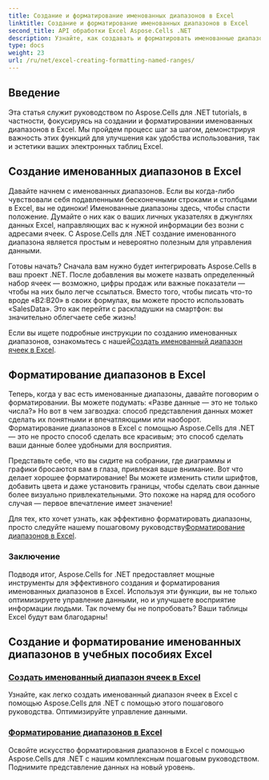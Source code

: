 ```yaml
---
title: Создание и форматирование именованных диапазонов в Excel
linktitle: Создание и форматирование именованных диапазонов в Excel
second_title: API обработки Excel Aspose.Cells .NET
description: Узнайте, как создавать и форматировать именованные диапазоны в Excel с помощью Aspose.Cells для .NET. Улучшите управление данными и визуальное представление без усилий.
type: docs
weight: 23
url: /ru/net/excel-creating-formatting-named-ranges/
---
```

## Введение

Эта статья служит руководством по Aspose.Cells для .NET tutorials, в частности, фокусируясь на создании и форматировании именованных диапазонов в Excel. Мы пройдем процесс шаг за шагом, демонстрируя важность этих функций для улучшения как удобства использования, так и эстетики ваших электронных таблиц Excel. 

## Создание именованных диапазонов в Excel

Давайте начнем с именованных диапазонов. Если вы когда-либо чувствовали себя подавленными бесконечными строками и столбцами в Excel, вы не одиноки! Именованные диапазоны здесь, чтобы спасти положение. Думайте о них как о ваших личных указателях в джунглях данных Excel, направляющих вас к нужной информации без возни с адресами ячеек. С Aspose.Cells для .NET создание именованного диапазона является простым и невероятно полезным для управления данными.

Готовы начать? Сначала вам нужно будет интегрировать Aspose.Cells в ваш проект .NET. После добавления вы можете назвать определенный набор ячеек — возможно, цифры продаж или важные показатели — чтобы на них было легче ссылаться. Вместо того, чтобы писать что-то вроде «B2:B20» в своих формулах, вы можете просто использовать «SalesData». Это как перейти с раскладушки на смартфон: вы значительно облегчаете себе жизнь! 

 Если вы ищете подробные инструкции по созданию именованных диапазонов, ознакомьтесь с нашей[Создать именованный диапазон ячеек в Excel](./create-named-range-of-cells/).

## Форматирование диапазонов в Excel

Теперь, когда у вас есть именованные диапазоны, давайте поговорим о форматировании. Вы можете подумать: «Разве данные — это не только числа?» Но вот в чем загвоздка: способ представления данных может сделать их понятными и впечатляющими или наоборот. Форматирование диапазонов в Excel с помощью Aspose.Cells для .NET — это не просто способ сделать все красивым; это способ сделать ваши данные более удобными для восприятия. 

Представьте себе, что вы сидите на собрании, где диаграммы и графики бросаются вам в глаза, привлекая ваше внимание. Вот что делает хорошее форматирование! Вы можете изменить стили шрифтов, добавить цвета и даже установить границы, чтобы сделать свои данные более визуально привлекательными. Это похоже на наряд для особого случая — первое впечатление имеет значение! 

 Для тех, кто хочет узнать, как эффективно форматировать диапазоны, просто следуйте нашему пошаговому руководству[Форматирование диапазонов в Excel](./format-ranges/).

### Заключение

Подводя итог, Aspose.Cells for .NET предоставляет мощные инструменты для эффективного создания и форматирования именованных диапазонов в Excel. Используя эти функции, вы не только оптимизируете управление данными, но и улучшаете восприятие информации людьми. Так почему бы не попробовать? Ваши таблицы Excel будут вам благодарны!

## Создание и форматирование именованных диапазонов в учебных пособиях Excel
### [Создать именованный диапазон ячеек в Excel](./create-named-range-of-cells/)
Узнайте, как легко создать именованный диапазон ячеек в Excel с помощью Aspose.Cells для .NET с помощью этого пошагового руководства. Оптимизируйте управление данными.
### [Форматирование диапазонов в Excel](./format-ranges/)
Освойте искусство форматирования диапазонов в Excel с помощью Aspose.Cells для .NET с нашим комплексным пошаговым руководством. Поднимите представление данных на новый уровень.